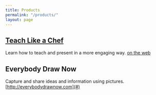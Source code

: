 ```yaml
---
title: Products
permalink: "/products/"
layout: page
---
```


## [Teach Like a Chef]()

Learn how to teach and present in a more engaging way.
[on the web](http://blair.rorani.com)

## Everybody Draw Now

Capture and share ideas and information using pictures.
[http://everybodydrawnow.com](#)
